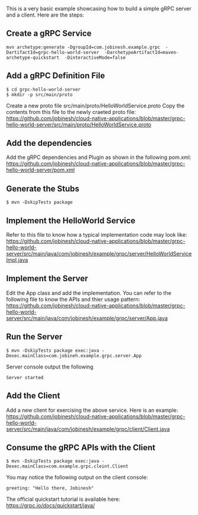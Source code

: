 This is a very basic example showcasing how to build a simple gRPC server and a client. Here are the steps:

## Create a gRPC Service
```
mvn archetype:generate -DgroupId=com.jobinesh.example.grpc  -DartifactId=grpc-hello-world-server  -DarchetypeArtifactId=maven-archetype-quickstart  -DinteractiveMode=false
```
## Add a gRPC Definition File
```
$ cd grpc-hello-world-server  
$ mkdir -p src/main/proto
```
Create a new proto file src/main/proto/HelloWorldService.proto
Copy the contents from this file to the newly craeted proto file: https://github.com/jobinesh/cloud-native-applications/blob/master/grpc-hello-world-server/src/main/proto/HelloWorldService.proto

## Add the dependencies

Add the gRPC dependencies and Plugin as shown in the following pom.xml: https://github.com/jobinesh/cloud-native-applications/blob/master/grpc-hello-world-server/pom.xml

## Generate the Stubs
```
$ mvn -DskipTests package
```
## Implement the HelloWorld Service

Refer to this file to know how a typical implementation code may look like: https://github.com/jobinesh/cloud-native-applications/blob/master/grpc-hello-world-server/src/main/java/com/jobinesh/example/grpc/server/HelloWorldServiceImpl.java

## Implement the Server

Edit the App class and add the implementation. You can refer to the following file to know the APIs and thier usage pattern: https://github.com/jobinesh/cloud-native-applications/blob/master/grpc-hello-world-server/src/main/java/com/jobinesh/example/grpc/server/App.java

## Run the Server
```
$ mvn -DskipTests package exec:java -Dexec.mainClass=com.jobineh.example.grpc.server.App
```
Server console output the following

```
Server started
```

## Add the Client

Add a new client for exercising the above service. Here is an example: https://github.com/jobinesh/cloud-native-applications/blob/master/grpc-hello-world-server/src/main/java/com/jobinesh/example/grpc/client/Client.java

## Consume the gRPC APIs with the Client
```
$ mvn -DskipTests package exec:java -Dexec.mainClass=com.example.grpc.cleint.Client
```
You may notice the following output on the client console:
```
greeting: "Hello there, Jobinesh"
```
The official quickstart tutorial is available here: https://grpc.io/docs/quickstart/java/
